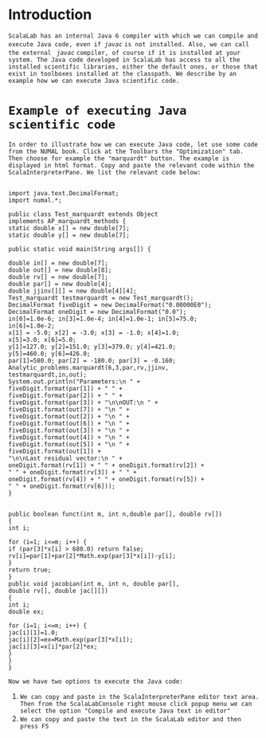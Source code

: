 # Introduction #

`ScalaLab has an internal Java 6 compiler with which we can compile and execute Java code, even if `_`javac`_ `is not installed. Also, we can call the external ` _`javac`_ `compiler, of course if it is installed at your system. The Java code developed in ScalaLab has access to all the installed scientific libraries, either the default ones, or those that exist in toolboxes installed at the classpath. We describe by an example how we can execute Java scientific code. `


# `Example of executing Java scientific code` #

`In order to illustrate how we can execute Java code, let use some code from the NUMAL book. Click at the Toolbars the "Optimization" tab. Then choose for example the "marquardt" button. The example is displayed in html format. Copy and paste the relevant code within the ScalaInterpreterPane. We list the relevant code below:`
```
  
import java.text.DecimalFormat;
import numal.*;
  
public class Test_marquardt extends Object
implements AP_marquardt_methods {
static double x[] = new double[7];
static double y[] = new double[7];
  
public static void main(String args[]) {
  
double in[] = new double[7];
double out[] = new double[8];
double rv[] = new double[7];
double par[] = new double[4];
double jjinv[][] = new double[4][4];
Test_marquardt testmarquardt = new Test_marquardt();
DecimalFormat fiveDigit = new DecimalFormat("0.00000E0");
DecimalFormat oneDigit = new DecimalFormat("0.0");
in[0]=1.0e-6; in[3]=1.0e-4; in[4]=1.0e-1; in[5]=75.0;
in[6]=1.0e-2;
x[1] = -5.0; x[2] = -3.0; x[3] = -1.0; x[4]=1.0;
x[5]=3.0; x[6]=5.0;
y[1]=127.0; y[2]=151.0; y[3]=379.0; y[4]=421.0;
y[5]=460.0; y[6]=426.0;
par[1]=580.0; par[2] = -180.0; par[3] = -0.160;
Analytic_problems.marquardt(6,3,par,rv,jjinv,
testmarquardt,in,out);
System.out.println("Parameters:\n " +
fiveDigit.format(par[1]) + " " +
fiveDigit.format(par[2]) + " " +
fiveDigit.format(par[3]) + "\n\nOUT:\n " +
fiveDigit.format(out[7]) + "\n " +
fiveDigit.format(out[2]) + "\n " +
fiveDigit.format(out[6]) + "\n " +
fiveDigit.format(out[3]) + "\n " +
fiveDigit.format(out[4]) + "\n " +
fiveDigit.format(out[5]) + "\n " +
fiveDigit.format(out[1]) +
"\n\nLast residual vector:\n " +
oneDigit.format(rv[1]) + " " + oneDigit.format(rv[2]) +
" " + oneDigit.format(rv[3]) + " " + 
oneDigit.format(rv[4]) + " " + oneDigit.format(rv[5]) +
" " + oneDigit.format(rv[6]));
}
  
  
public boolean funct(int m, int n,double par[], double rv[])
{
int i;
  
for (i=1; i<=m; i++) {
if (par[3]*x[i] > 680.0) return false;
rv[i]=par[1]+par[2]*Math.exp(par[3]*x[i])-y[i];
}
return true;
}
public void jacobian(int m, int n, double par[],
double rv[], double jac[][])
{
int i;
double ex;
  
for (i=1; i<=m; i++) {
jac[i][1]=1.0;
jac[i][2]=ex=Math.exp(par[3]*x[i]);
jac[i][3]=x[i]*par[2]*ex;
}
}
}

```



`Now we have two options to execute the Java code: `

  1. `We can copy and paste in the ScalaInterpreterPane editor text area. Then from the ScalaLabConsole right mouse click popup menu we can select the option "Compile and execute Java text in editor" `
  1. `We can copy and paste the text in the ScalaLab editor and then press F5`
